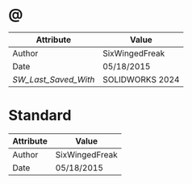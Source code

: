 # @
| Attribute | Value |
| ---  | ---     |
| Author | SixWingedFreak |
| Date | 05/18/2015 |
| _SW_Last_Saved_With_ | SOLIDWORKS 2024 |
# Standard
| Attribute | Value |
| ---  | ---     |
| Author | SixWingedFreak |
| Date | 05/18/2015 |

